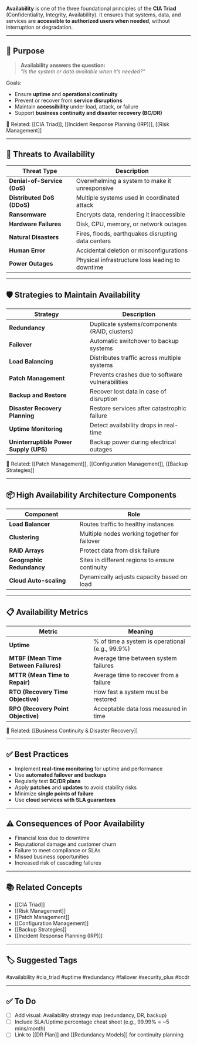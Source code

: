 **Availability** is one of the three foundational principles of the **CIA Triad** (Confidentiality, Integrity, Availability). It ensures that systems, data, and services are **accessible to authorized users when needed**, without interruption or degradation.

---

## 🎯 Purpose

> **Availability answers the question:**  
> _"Is the system or data available when it’s needed?"_

Goals:
- Ensure **uptime** and **operational continuity**
- Prevent or recover from **service disruptions**
- Maintain **accessibility** under load, attack, or failure
- Support **business continuity and disaster recovery (BC/DR)**

📎 Related: [[CIA Triad]], [[Incident Response Planning (IRP)]], [[Risk Management]]

---

## 🧱 Threats to Availability

| Threat Type             | Description                                              |
|--------------------------|----------------------------------------------------------|
| **Denial-of-Service (DoS)** | Overwhelming a system to make it unresponsive       |
| **Distributed DoS (DDoS)**  | Multiple systems used in coordinated attack         |
| **Ransomware**             | Encrypts data, rendering it inaccessible               |
| **Hardware Failures**      | Disk, CPU, memory, or network outages                  |
| **Natural Disasters**      | Fires, floods, earthquakes disrupting data centers     |
| **Human Error**            | Accidental deletion or misconfigurations               |
| **Power Outages**          | Physical infrastructure loss leading to downtime       |

---

## 🛡 Strategies to Maintain Availability

| Strategy                      | Description                                          |
|-------------------------------|------------------------------------------------------|
| **Redundancy**                | Duplicate systems/components (RAID, clusters)        |
| **Failover**                  | Automatic switchover to backup systems               |
| **Load Balancing**            | Distributes traffic across multiple systems          |
| **Patch Management**          | Prevents crashes due to software vulnerabilities     |
| **Backup and Restore**        | Recover lost data in case of disruption              |
| **Disaster Recovery Planning**| Restore services after catastrophic failure          |
| **Uptime Monitoring**         | Detect availability drops in real-time               |
| **Uninterruptible Power Supply (UPS)** | Backup power during electrical outages    |

📎 Related: [[Patch Management]], [[Configuration Management]], [[Backup Strategies]]

---

## 📦 High Availability Architecture Components

| Component              | Role                                                   |
|------------------------|--------------------------------------------------------|
| **Load Balancer**       | Routes traffic to healthy instances                   |
| **Clustering**          | Multiple nodes working together for failover          |
| **RAID Arrays**         | Protect data from disk failure                        |
| **Geographic Redundancy** | Sites in different regions to ensure continuity    |
| **Cloud Auto-scaling**  | Dynamically adjusts capacity based on load            |

---

## 📋 Availability Metrics

| Metric                  | Meaning                                               |
|--------------------------|-------------------------------------------------------|
| **Uptime**               | % of time a system is operational (e.g., 99.9%)       |
| **MTBF (Mean Time Between Failures)** | Average time between system failures     |
| **MTTR (Mean Time to Repair)**        | Average time to recover from a failure   |
| **RTO (Recovery Time Objective)**     | How fast a system must be restored       |
| **RPO (Recovery Point Objective)**    | Acceptable data loss measured in time    |

📎 Related: [[Business Continuity & Disaster Recovery]]

---

## ✅ Best Practices

- Implement **real-time monitoring** for uptime and performance
- Use **automated failover and backups**
- Regularly test **BC/DR plans**
- Apply **patches** and **updates** to avoid stability risks
- Minimize **single points of failure**
- Use **cloud services with SLA guarantees**

---

## ⚠️ Consequences of Poor Availability

- Financial loss due to downtime
- Reputational damage and customer churn
- Failure to meet compliance or SLAs
- Missed business opportunities
- Increased risk of cascading failures

---

## 📚 Related Concepts

- [[CIA Triad]]
- [[Risk Management]]
- [[Patch Management]]
- [[Configuration Management]]
- [[Backup Strategies]]
- [[Incident Response Planning (IRP)]]

---

## 🏷 Suggested Tags

#availability #cia_triad #uptime #redundancy #failover #security_plus #bcdr

---

## ✅ To Do

- [ ] Add visual: Availability strategy map (redundancy, DR, backup)
- [ ] Include SLA/Uptime percentage cheat sheet (e.g., 99.99% = ~5 mins/month)
- [ ] Link to [[DR Plan]] and [[Redundancy Models]] for continuity planning
